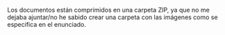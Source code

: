 Los documentos están comprimidos en una carpeta ZIP, ya que no me dejaba ajuntar/no he sabido crear una carpeta con las imágenes como se especifica en el enunciado.
